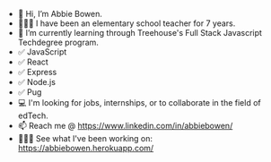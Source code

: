 - 👋 Hi, I’m Abbie Bowen.
- 👩🏽‍🏫 I have been an elementary school teacher for 7 years. 
- 🌱 I’m currently learning through Treehouse's Full Stack Javascript Techdegree program.
- ✅ JavaScript
- ✅ React
- ✅ Express
- ✅ Node.js
- ✅ Pug
- 💻 I'm looking for jobs, internships, or to collaborate in the field of edTech.
- 📫 Reach me @ https://www.linkedin.com/in/abbiebowen/
- 👩🏽‍💻 See what I've been working on: https://abbiebowen.herokuapp.com/

